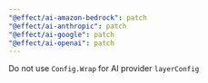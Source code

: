 ```yaml
---
"@effect/ai-amazon-bedrock": patch
"@effect/ai-anthropic": patch
"@effect/ai-google": patch
"@effect/ai-openai": patch
---
```


Do not use `Config.Wrap` for AI provider `layerConfig`
